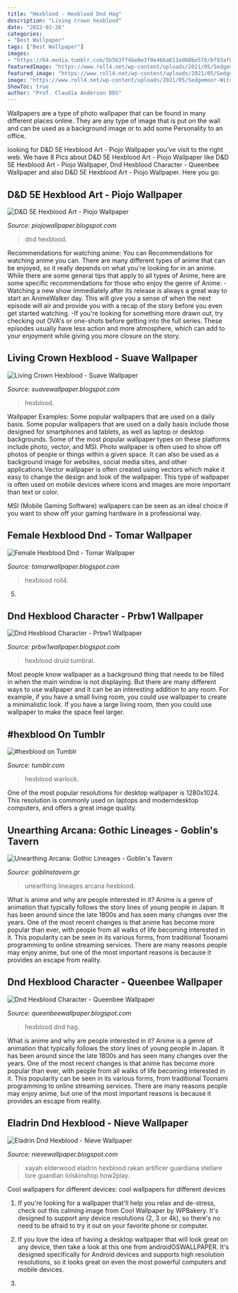 ```yaml
---
title: "Hexblood - Hexblood Dnd Hag"
description: "Living crown hexblood"
date: "2022-02-26"
categories:
- "Best Wallpaper"
tags: ["Best Wallpaper"]
images:
- "https://64.media.tumblr.com/5b563ff4be8e3f0e466a611ed68be578/bf93af82ddcad79b-8a/s250x250_c1/2917e5f209cc3db3f4d2c51a1f580f48d3fd95e1.jpg"
featuredImage: "https://www.roll4.net/wp-content/uploads/2021/05/Sedgemoor-Witch-Strixhaven-MtG-Art-1360x765.jpg"
featured_image: "https://www.roll4.net/wp-content/uploads/2021/05/Sedgemoor-Witch-Strixhaven-MtG-Art-1360x765.jpg"
image: "https://www.roll4.net/wp-content/uploads/2021/05/Sedgemoor-Witch-Strixhaven-MtG-Art-1360x765.jpg"
ShowToc: true
author: "Prof. Claudia Anderson DDS"
---
```





Wallpapers are a type of photo wallpaper that can be found in many different places online. They are any type of image that is put on the wall and can be used as a background image or to add some Personality to an office.

	

		
looking for D&amp;D 5E Hexblood Art - Piojo Wallpaper you've visit to the right web. We have 8 Pics about D&amp;D 5E Hexblood Art - Piojo Wallpaper like D&amp;D 5E Hexblood Art - Piojo Wallpaper, Dnd Hexblood Character - Queenbee Wallpaper and also D&amp;D 5E Hexblood Art - Piojo Wallpaper. Here you go:
		
    
## D&amp;D 5E Hexblood Art - Piojo Wallpaper

<img loading=lazy src="https://lh4.googleusercontent.com/proxy/_U5iT7JCQitkxudlH5A5C45pvLeAP-Ih-U8WaYx2Axbj6JZZBl0M7mTuA3u9cpbQNHZn9116pmdPJ9LmVdr5Qg4ddw=w1200-h630-p-k-no-nu" onerror="this.onerror=null;this.src='https://tse4.mm.bing.net/th?id=OIP.7iy0A0zUyHomKsvl6GVirQHaIk&amp;pid=15.1';" alt="D&amp;D 5E Hexblood Art - Piojo Wallpaper">

_Source: piojowallpaper.blogspot.com_

>dnd hexblood. 

	

Recommendations for watching anime: You can
Recommendations for watching anime you can. There are many different types of anime that can be enjoyed, so it really depends on what you're looking for in an anime. While there are some general tips that apply to all types of Anime, here are some specific recommendations for those who enjoy the genre of Anime: 
-Watching a new show immediately after its release is always a great way to start an AnimeWalker day. This will give you a sense of when the next episode will air and provide you with a recap of the story before you even get started watching. 
-If you're looking for something more drawn out, try checking out OVA's or one-shots before getting into the full series. These episodes usually have less action and more atmosphere, which can add to your enjoyment while giving you more closure on the story.

    
## Living Crown Hexblood - Suave Wallpaper

<img loading=lazy src="https://lh6.googleusercontent.com/proxy/fY1osqPwABNGDR27by-jCraujniKZatNAp5VaP-2t6mnam_sXe3RRweL2dpyYkusqM-e64lKUU4DQ7USAoP_PRBxPz2o7H4nDix6tGKPURQ_nJ3LPXZesT9RFT7Syq4v7D7yQ7U-v-6G9OLFA-3iepa5cMtr7AhzUk65fThEDeZ9c7gw3ZrFj-4UqdCEOcQyC3kHpHd6AjZem1mwOA=w1200-h630-p-k-no-nu" onerror="this.onerror=null;this.src='https://tse3.mm.bing.net/th?id=OIP.f-bXLwI-lneyG4SnwEMbMwHaD4&amp;pid=15.1';" alt="Living Crown Hexblood - Suave Wallpaper">

_Source: suavewallpaper.blogspot.com_

>hexblood. 

	

Wallpaper Examples: Some popular wallpapers that are used on a daily basis.
Some popular wallpapers that are used on a daily basis include those designed for smartphones and tablets, as well as laptop or desktop backgrounds. Some of the most popular wallpaper types on these platforms include photo, vector, and MSI. 
Photo wallpaper is often used to show off photos of people or things within a given space. It can also be used as a background image for websites, social media sites, and other applications.Vector wallpaper is often created using vectors which make it easy to change the design and look of the wallpaper. This type of wallpaper is often used on mobile devices where icons and images are more important than text or color. 

MSI (Mobile Gaming Software) wallpapers can be seen as an ideal choice if you want to show off your gaming hardware in a professional way.

    
## Female Hexblood Dnd - Tomar Wallpaper

<img loading=lazy src="https://www.roll4.net/wp-content/uploads/2021/05/Sedgemoor-Witch-Strixhaven-MtG-Art-1360x765.jpg" onerror="this.onerror=null;this.src='https://tse2.mm.bing.net/th?id=OIP.qg7b7TrzG3zi0kMqcfnhkQHaEK&amp;pid=15.1';" alt="Female Hexblood Dnd - Tomar Wallpaper">

_Source: tomarwallpaper.blogspot.com_

>hexblood roll4. 

	

5.

    
## Dnd Hexblood Character - Prbw1 Wallpaper

<img loading=lazy src="https://64.media.tumblr.com/1c07a2339489b8520fc1fac61a4a3605/89f7eaed2234964b-af/s640x960/d90c5b5d291c8c3bda551fbcb9e8719608d765c5.png" onerror="this.onerror=null;this.src='https://tse3.mm.bing.net/th?id=OIP.cOqTSNtCACjSuijBJSxDGAHaHa&amp;pid=15.1';" alt="Dnd Hexblood Character - Prbw1 Wallpaper">

_Source: prbw1wallpaper.blogspot.com_

>hexblood druid tumbral. 

	

Most people know wallpaper as a background thing that needs to be filled in when the main window is not displaying. But there are many different ways to use wallpaper and it can be an interesting addition to any room. For example, if you have a small living room, you could use wallpaper to create a minimalistic look. If you have a large living room, then you could use wallpaper to make the space feel larger.

    
## #hexblood On Tumblr

<img loading=lazy src="https://64.media.tumblr.com/5b563ff4be8e3f0e466a611ed68be578/bf93af82ddcad79b-8a/s250x250_c1/2917e5f209cc3db3f4d2c51a1f580f48d3fd95e1.jpg" onerror="this.onerror=null;this.src='https://tse4.mm.bing.net/th?id=OIP.dPcqCPDnumVXbX7Z0L7wiQAAAA&amp;pid=15.1';" alt="#hexblood on Tumblr">

_Source: tumblr.com_

>hexblood warlock. 

	

One of the most popular resolutions for desktop wallpaper is 1280x1024. This resolution is commonly used on laptops and moderndesktop computers, and offers a great image quality.

    
## Unearthing Arcana: Gothic Lineages - Goblin&#039;s Tavern

<img loading=lazy src="https://goblinstavern.gr/wp-content/uploads/2021/02/Illustration-by-Telhona-768x1148.png" onerror="this.onerror=null;this.src='https://tse1.mm.bing.net/th?id=OIP.gzFUVPstFZSEn40Gg5I_aAHaLE&amp;pid=15.1';" alt="Unearthing Arcana: Gothic Lineages - Goblin&#039;s Tavern">

_Source: goblinstavern.gr_

>unearthing lineages arcana hexblood. 

	

What is anime and why are people interested in it?
Anime is a genre of animation that typically follows the story lines of young people in Japan. It has been around since the late 1800s and has seen many changes over the years. One of the most recent changes is that anime has become more popular than ever, with people from all walks of life becoming interested in it. This popularity can be seen in its various forms, from traditional Toonami programming to online streaming services. There are many reasons people may enjoy anime, but one of the most important reasons is because it provides an escape from reality.

    
## Dnd Hexblood Character - Queenbee Wallpaper

<img loading=lazy src="https://images-wixmp-ed30a86b8c4ca887773594c2.wixmp.com/f/a9e505a0-2079-4c7f-b9fc-f12cb99f2f1a/degcvfb-bd28edbd-41fd-4448-ae4d-3a3e64f6a2c4.png/v1/fill/w_1063,h_752,q_70,strp/hexblood_hag_by_respawn134_degcvfb-pre.jpg?token=eyJ0eXAiOiJKV1QiLCJhbGciOiJIUzI1NiJ9.eyJzdWIiOiJ1cm46YXBwOjdlMGQxODg5ODIyNjQzNzNhNWYwZDQxNWVhMGQyNmUwIiwiaXNzIjoidXJuOmFwcDo3ZTBkMTg4OTgyMjY0MzczYTVmMGQ0MTVlYTBkMjZlMCIsIm9iaiI6W1t7ImhlaWdodCI6Ijw9OTA1IiwicGF0aCI6IlwvZlwvYTllNTA1YTAtMjA3OS00YzdmLWI5ZmMtZjEyY2I5OWYyZjFhXC9kZWdjdmZiLWJkMjhlZGJkLTQxZmQtNDQ0OC1hZTRkLTNhM2U2NGY2YTJjNC5wbmciLCJ3aWR0aCI6Ijw9MTI4MCJ9XV0sImF1ZCI6WyJ1cm46c2VydmljZTppbWFnZS5vcGVyYXRpb25zIl19.KCBzBJ5vuIZwOpapjEET14NBZm2vwkTRyI7laoJYmqk" onerror="this.onerror=null;this.src='https://tse2.mm.bing.net/th?id=OIP.rC1gWxPNTfvtZ0Dfvk9gwAHaFP&amp;pid=15.1';" alt="Dnd Hexblood Character - Queenbee Wallpaper">

_Source: queenbeewallpaper.blogspot.com_

>hexblood dnd hag. 

	

What is anime and why are people interested in it?
Anime is a genre of animation that typically follows the story lines of young people in Japan. It has been around since the late 1800s and has seen many changes over the years. One of the most recent changes is that anime has become more popular than ever, with people from all walks of life becoming interested in it. This popularity can be seen in its various forms, from traditional Toonami programming to online streaming services. There are many reasons people may enjoy anime, but one of the most important reasons is because it provides an escape from reality.

    
## Eladrin Dnd Hexblood - Nieve Wallpaper

<img loading=lazy src="https://preview.redd.it/mwn7e01k6f161.jpg?width=308&amp;format=pjpg&amp;auto=webp&amp;s=21b4bd45881c39573a2847be45a6865cd4ea1bbb" onerror="this.onerror=null;this.src='https://tse2.mm.bing.net/th?id=OIP.NTstjnCoSdJQKbAsNuEtwAAAAA&amp;pid=15.1';" alt="Eladrin Dnd Hexblood - Nieve Wallpaper">

_Source: nievewallpaper.blogspot.com_

>xayah elderwood eladrin hexblood rakan artificer guardiana stellare lore guardian lolskinshop how2play. 

	

Cool wallpapers for different devices:
cool wallpapers for different devices 

1. If you're looking for a wallpaper that'll help you relax and de-stress, check out this calming image from Cool Wallpaper by WPBakery. It's designed to support any device resolutions (2, 3 or 4k), so there's no need to be afraid to try it out on your favorite phone or computer.

2. If you love the idea of having a desktop wallpaper that will look great on any device, then take a look at this one from androidOSWALLPAPER. It's designed specifically for Android devices and supports high resolution resolutions, so it looks great on even the most powerful computers and mobile devices.

3.

